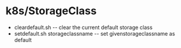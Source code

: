 # k8s/StorageClass
* cleardefault.sh -- clear the current default storage class
* setdefault.sh storageclassname -- set givenstorageclassname as default

